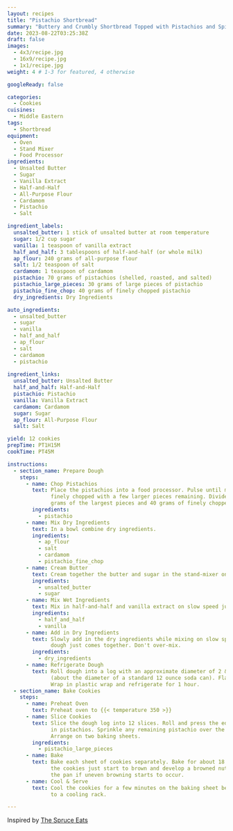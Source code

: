 ```yaml
---
layout: recipes
title: "Pistachio Shortbread"
summary: "Buttery and Crumbly Shortbread Topped with Pistachios and Spiced with Cardamom"
date: 2023-08-22T03:25:38Z
draft: false
images:
  - 4x3/recipe.jpg
  - 16x9/recipe.jpg
  - 1x1/recipe.jpg
weight: 4 # 1-3 for featured, 4 otherwise

googleReady: false

categories:
  - Cookies
cuisines:
  - Middle Eastern
tags:
  - Shortbread
equipment:
  - Oven
  - Stand Mixer
  - Food Processor
ingredients:
  - Unsalted Butter
  - Sugar
  - Vanilla Extract
  - Half-and-Half
  - All-Purpose Flour
  - Cardamom
  - Pistachio
  - Salt

ingredient_labels:
  unsalted_butter: 1 stick of unsalted butter at room temperature
  sugar: 1/2 cup sugar
  vanilla: 1 teaspoon of vanilla extract
  half_and_half: 3 tablespoons of half-and-half (or whole milk)
  ap_flour: 240 grams of all-purpose flour
  salt: 1/2 teaspoon of salt
  cardamom: 1 teaspoon of cardamom
  pistachio: 70 grams of pistachios (shelled, roasted, and salted)
  pistachio_large_pieces: 30 grams of large pieces of pistachio
  pistachio_fine_chop: 40 grams of finely chopped pistachio
  dry_ingredients: Dry Ingredients

auto_ingredients:
  - unsalted_butter
  - sugar
  - vanilla
  - half_and_half
  - ap_flour
  - salt
  - cardamom
  - pistachio
  
ingredient_links:
  unsalted_butter: Unsalted Butter
  half_and_half: Half-and-Half
  pistachio: Pistachio
  vanilla: Vanilla Extract
  cardamom: Cardamom
  sugar: Sugar
  ap_flour: All-Purpose Flour
  salt: Salt

yield: 12 cookies
prepTime: PT1H15M
cookTime: PT45M

instructions:
  - section_name: Prepare Dough
    steps:
      - name: Chop Pistachios
        text: Place the pistachios into a food processor. Pulse until most nuts are 
              finely chopped with a few larger pieces remaining. Divide into 30 
              grams of the largest pieces and 40 grams of finely chopped nuts.
        ingredients:
          - pistachio
      - name: Mix Dry Ingredients
        text: In a bowl combine dry ingredients.
        ingredients:
          - ap_flour
          - salt
          - cardamom
          - pistachio_fine_chop
      - name: Cream Butter
        text: Cream together the butter and sugar in the stand-mixer on medium-high speed.
        ingredients:
          - unsalted_butter
          - sugar
      - name: Mix Wet Ingredients
        text: Mix in half-and-half and vanilla extract on slow speed just until combined.
        ingredients:
          - half_and_half
          - vanilla
      - name: Add in Dry Ingredients
        text: Slowly add in the dry ingredients while mixing on slow speed. Mix until the 
              dough just comes together. Don't over-mix.
        ingredients:
          - dry_ingredients
      - name: Refrigerate Dough
        text: Roll dough into a log with an approximate diameter of 2 & 1/2 inches
              (about the diameter of a standard 12 ounce soda can). Flatten the ends. 
              Wrap in plastic wrap and refrigerate for 1 hour.
  - section_name: Bake Cookies
    steps:
      - name: Preheat Oven
        text: Preheat oven to {{< temperature 350 >}}
      - name: Slice Cookies
        text: Slice the dough log into 12 slices. Roll and press the edge of each cookie 
              in pistachios. Sprinkle any remaining pistachio over the top of the cookies.
              Arrange on two baking sheets.
        ingredients:
          - pistachio_large_pieces
      - name: Bake
        text: Bake each sheet of cookies separately. Bake for about 18 minutes until
              the cookies just start to brown and develop a browned nut scent. Rotate
              the pan if uneven browning starts to occur.
      - name: Cool & Serve
        text: Cool the cookies for a few minutes on the baking sheet before transferring
              to a cooling rack.

---
```


Inspired by [The Spruce Eats](https://www.thespruceeats.com/pistachio-cardamom-cookies-2355753)
